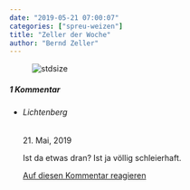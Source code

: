 ```yaml
---
date: "2019-05-21 07:00:07"
categories: ["spreu-weizen"]
title: "Zeller der Woche"
author: "Bernd Zeller"
---
```



<figure>
<img src="https://www.publicomag.com/wp-content/uploads/2019/05/Verbotdebatte-1320x930.jpg" alt=stdsize>
</figure>


<!--more-->
<h5 class="comments-h">
1 Kommentar </h5>
<ul class="commentlist">
<li class="comment even thread-even depth-1 clearfix" id="li-comment-10399">
<h6 class="author">Lichtenberg</h6> <span class="date">21. Mai, 2019</span>



Ist da etwas dran? Ist ja völlig schleierhaft.

<a rel="nofollow" class="comment-reply-link" href="#comment-10399" data-commentid="10399" data-postid="8912" data-belowelement="comment-10399" data-respondelement="respond" data-replyto="Antworte auf Lichtenberg" aria-label="Antworte auf Lichtenberg">Auf diesen Kommentar reagieren</a> 


</li>
</ul>
